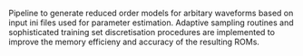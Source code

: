 Pipeline to generate reduced order models for arbitary waveforms based on input ini files used for parameter estimation. Adaptive sampling routines and sophisticated training set discretisation procedures are implemented to improve the memory efficieny and accuracy of the resulting ROMs. 
